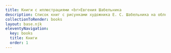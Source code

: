 ```yaml
---
title: Книги с иллюстрациями <br>Евгения Шабельника
description: Список книг с рисунками художника Е. С. Шабельника на обложке и внутренних страницах.
collectionToRender: books
layout: base.njk
eleventyNavigation:
  key: books
  title: Книги
  order: 1
---
```

